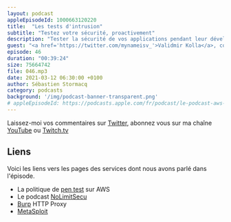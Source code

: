 ```yaml
---
layout: podcast
appleEpisodeId: 1000663120220
title:  "Les tests d'intrusion"
subtitle: "Testez votre sécurité, proactivement"
description: "Tester la sécurité de vos applications pendant leur dévelopement, les déploiements et une fois en production fait partie des meilleures pratiques que vous avez peut-être déjà adoptées. Dans cet épisode, nous parlons tests d'intrusion, audit de code, audit d'infrastructure. Quel est l'impact des architectures serverless sur les techniques utilisées ? Quels changements de méthode rendent possible l'automatisation du testing via les API du  cloud ? Nous en parlons "
guest: "<a href='https://twitter.com/mynameisv_'>Validmir Kolla</a>, co-fondateur de <a href='https://www.patrowl.io/'>PatrOwl</a>, expert en sécurité et <a href='https://www.linkedin.com/in/marc-antoine-ledieu-a040917/'>Marc-Antoine Ledieu</a>, Avocat Associé et RSSI, constellation.law"
episode: 46
duration: "00:39:24"
size: 75664742 
file: 046.mp3
date: 2021-03-12 06:30:00 +0100
author: Sébastien Stormacq
category: podcasts
background: '/img/podcast-banner-transparent.png'
# appleEpisodeId: https://podcasts.apple.com/fr/podcast/le-podcast-aws-en-français/id1452118442
---
```


Laissez-moi vos commentaires sur [Twitter](https://twitter.com/sebsto), abonnez vous sur ma chaîne [YouTube](https://www.youtube.com/sebsto) ou [Twitch.tv](https://www.twitch.tv/sebAWS)

## Liens

Voici les liens vers les pages des services dont nous avons parlé dans l'épisode.

- La politique de [pen test](https://aws.amazon.com/fr/security/penetration-testing/) sur AWS
- Le podcast [NoLimitSecu](https://www.nolimitsecu.fr/)
- [Burp](https://portswigger.net/burp/communitydownload) HTTP Proxy
- [MetaSploit](https://www.metasploit.com/)
